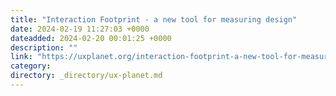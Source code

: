 ```yaml
---
title: "Interaction Footprint - a new tool for measuring design"
date: 2024-02-19 11:27:03 +0000
dateadded: 2024-02-20 00:01:25 +0000
description: ""
link: "https://uxplanet.org/interaction-footprint-a-new-tool-for-measuring-design-cbfad164c4ca?source=rss----819cc2aaeee0---4"
category:
directory: _directory/ux-planet.md
---
```

